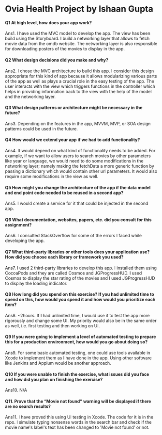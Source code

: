 # Ovia Health Project by Ishaan Gupta

#### Q1 At high level, how does your app work?
Ans1. I have used the MVC model to develop the app. The view has been build using the Storyboard. I build a networking layer that allows to fetch movie data from the omdb website. The networking layer is also responsible for downloading posters of the movies to display in the app.
#### Q2 What design decisions did you make and why?
Ans2. I chose the MVC architecture to build this app. I consider this design appropriate for this kind of app because it allows modularizing various parts of the app as well as plays a crucial role in the easy testing of the app. The user interacts with the view which triggers functions in the controller which helps in providing information back to the view with the help of the model and the networking layer.
#### Q3 What design patterns or architecture might be necessary in the future?
Ans3. Depending on the features in the app, MVVM, MVP, or SOA design patterns could be used in the future.
#### Q4 How would we extend your app if we had to add functionality?
Ans4. It would depend on what kind of functionality needs to be added. For example, if we want to allow users to search movies by other parameters like year or language, we would need to do some modifications in the networking layer; namely making the fetchData a more generic function by passing a dictionary which would contain other url parameters. It would also require some modifications in the view as well.
#### Q5 How might you change the architecture of the app if the data model and end point code needed to be reused in a second app?
Ans5. I would create a service for it that could be injected in the second app.
#### Q6 What documentation, websites, papers, etc. did you consult for this assignment?
Ans6. I consulted StackOverflow for some of the errors I faced while developing the app.
#### Q7 What third-party libraries or other tools does your application use? How did you choose each library or framework you used?
Ans7. I used 2 third-party libraries to develop this app. I installed them using CocoaPods and they are called Cosmos and JGProgressHUD. I used Cosmos to display the star rating of the movies and I used JGProgressHUD to display the loading indicator. 
#### Q8 How long did you spend on this exercise? If you had unlimited time to spend on this, how would you spend it and how would you prioritize each item?
Ans8. ~2hours. 
If I had unlimited time, I would use it to test the app more rigorously and change some UI. My priority would also be in the same order as well, i.e. first testing and then working on UI.
#### Q9 If you were going to implement a level of automated testing to prepare this for a production environment, how would you go about doing so?
Ans9. For some basic automated testing, one could use tools available in Xcode to implement them as I have done in the app. Using other software like Jenkins and Appium would be another approach.
#### Q10 If you were unable to finish the exercise, what issues did you face and how did you plan on finishing the exercise?
Ans10. N/A
#### Q11.  Prove that the “Movie not found” warning will be displayed if there are no search results?
Ans11. I have proved this using UI testing in Xcode. The code for it is in the repo. I simulate typing nonsense words in the search bar and check if the movie name's label's text has been changed to 'Movie not found' or not.
